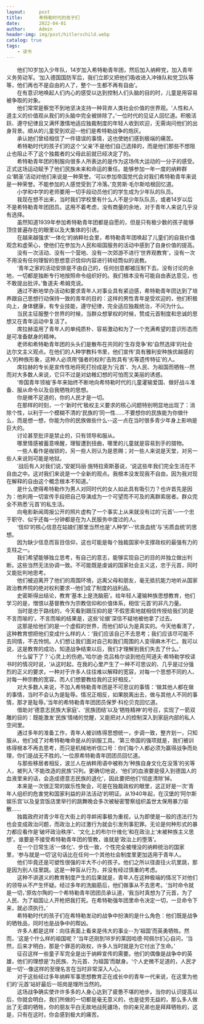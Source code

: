 ```yaml
---
layout:     post
title:      希特勒时代的孩子们
date:       2022-04-01
author:     Admin
header-img: img/post/hitlerschild.webp
catalog: true
tags:
    - 读书
---
```

&emsp;&emsp;他们10岁加入少年队，14岁加入希特勒青年团，然后加入纳粹党，加入青年义务劳动军。‘加入德国国防军后，我们立即又把他们吸收进入冲锋队和党卫队等等，他们再也不是自由的人了，整个一生都不再有自由’。
<br>
&emsp;&emsp;在有意识地唤起人们内心的感受以达到控制人们头脑的目的时，儿童是用容易被争取的对象。
<br>
&emsp;&emsp;他们常常是察觉不到地坚决支持一种背弃人类社会价值的世界观。‘人性和人道主义的价值观从我们的头脑中完全被排除了。’一位时代的见证人回忆道。积极活跃、遵守纪律且又满怀激情地适应独裁制度的年轻人收到欢迎，无需询问他们的出身背景。顺从的儿童受到欢迎--他们是希特勒战争的炮灰。
<br>
&emsp;&emsp;承认她们曾经相信了一件错误的事情，这也使她们感到极端的痛苦。
<br>
&emsp;&emsp;希特勒时代的孩子们的这个‘父亲’不是他们自己选择的，而是他们那些不想阻止也阻止不了这个独裁者的父母此前就已经决定了的。
<br>
&emsp;&emsp;希特勒青年团的制服向很多人所表达的是作为这场伟大运动的一分子的感受。正式这场运动赋予了他们民族未来和命运的重任。能够参加一年一度的纳粹群众‘朝圣’活动对他们来说是一种荣誉。‘可以参加帝国党代会对我们希特勒青年来说是一种荣誉。不能参加的人感觉受到了冷落。’克劳斯·毛尔斯哈根回忆道。
<br>
&emsp;&emsp;小学和中学的老师要用一切手段动员他们的学生成为少年队的队员。
<br>
&emsp;&emsp;我现在想不出来，当时我们学校里有什么人不是少年队队员，或者14岁以后不是希特勒青年团团员。这用不着考虑，没有商量的余地，对于青年人来说几乎没有选择。
<br>
&emsp;&emsp;虽然知道1939年参加希特勒青年团都是自愿的，但是只有极少数的孩子能够顶住普遍存在的眼里以及大集体的引诱。
<br>
&emsp;&emsp;在越来越强求‘一体化’的纳粹社会里，希特勒青年团唤起了儿童们的自我价值观念和虚荣心，使他们在参加为人民和祖国服务的活动中感到了自身价值的提高。
<br>
&emsp;&emsp;没有一次活动、没有一个营地、没有一次郊游不进行‘世界观教育’，没有一次不用没有任何理智的思想意识信仰内容进行转经筒似的说教。
<br>
&emsp;&emsp;‘青年之家的活动安排是不由自己的，任何创意都被压制下去。没有讨论的余地，一切都是独断专行地按照命令组织好的。我们根本没有可能自由表达意见，也不敢提出批评。’鲁道夫·希姆克说。
<br>
&emsp;&emsp;通过不断地举办活动和要求青年人对事业具有紧迫感，希特勒青年团达到了培养跟自己思想行动保持一致的青年的目的：这样的男性青年是受欢迎的，他们积极向上，身体健康，有专业技能，遵守纪律，完全适应独裁统治，不问为什么。
<br>
&emsp;&emsp;当民主征服整个世界的时候，当群众想掌权的时候，赞成元首制度和忠诚的思想又在青年运动中复活了。
<br>
&emsp;&emsp;席拉赫滥用了青年人的单纯质朴、容易激动和为了一个充满希望的意识形态而是可准备献身的精神。
<br>
&emsp;&emsp;老师和希特勒青年团的头头们是散布在共同的‘生存竞争’和‘自然选择’的社会达尔文主义观点。在他们的人种学教科书里，他们宣传‘具有雅利安种族优越感的人’的种族形象，这种人必须用‘强者的权利’击败具有‘劣等遗传特征’的人。
<br>
&emsp;&emsp;席拉赫的专长是宣传性地将死打扮成是为‘元首’、为人民、为祖国而牺牲--然而对大多数人来说，它只不过是对幼稚幻想的可怕而又美丽的诱惑。
<br>
&emsp;&emsp;‘帝国青年领袖’多年来始终不断地向希特勒时代的儿童灌输爱国、做好战斗准备、服从命令以及自我牺牲的思想。
<br>
&emsp;&emsp;你是微不足道的，你的人民才是一切。
<br>
&emsp;&emsp;在那样的时刻，一个‘新时代’极权主义要求的核心问题特别明显地出现了：消除个性，以利于一个模糊不清的‘民族的’同一性……不要想你的民族能为你做什么，而是想一想，你能为你的民族做些什么--这一点在当时很多青少年身上影响是巨大的。
<br>
&emsp;&emsp;讨论甚至批评是禁止的，只有领导和服从。
<br>
&emsp;&emsp;哪里情感被蓄意唤醒，理智遭到扭曲，哪里的儿童就是容易到手的猎物。
<br>
&emsp;&emsp;一些人看作是枷锁的，另一些人则认为是恩赐；对一些人来说是天堂，对另一些人来说则可能是地狱。
<br>
&emsp;&emsp;‘战后有人对我们说，’安妮玛丽·施特拉索斯基说，‘说这些年我们完全生活在不自由之中。这对我们来说是一个全新的观点。我根本没发现我不自由，因为我对现在解释的自由这个概念根本不知道。’
<br>
&emsp;&emsp;是什么使得希特勒作为男人对同时代的女人如此具有吸引力？也许首先是因为：他利用一切宣传手段把自己导演成为一个可望而不可及的离群索居者。群众完全不熟悉‘元首’的私生活。
<br>
&emsp;&emsp;向电影新闻周报公开的照片虚构了一个事实上从来就没有过的‘元首’--一个忠于职守、似乎还每一分钟都是在为人民服务中度过的人。
<br>
&emsp;&emsp;‘信仰’的核心信息在姑娘们那里当然也是‘人种学’--‘优良血统’与‘劣质血统’的思想。
<br>
&emsp;&emsp;因为缺少信息而盲目信仰，这也可能是每个独裁国家中支撑政权的最强有力的支柱之一。
<br>
&emsp;&emsp;我们希望能够独立思考，有自己的意志，能够实现自己的目的并独立做出判断。这些当然无法协调一致。不可能既是虔诚的国家社会主义这，忠于元首，同时又能批判地思考。
<br>
&emsp;&emsp;他们被迫离开了他们的周围环境，远离父母和朋友，毫无抵抗能力地听从国家政治教养院的绝对权利要求--他们成了制度的战利品。
<br>
&emsp;&emsp;史密斯得出结论，教育‘基本上是洗脑筋’。给年轻人灌输种族思想教育，他们学习的是，憎恨以基督教作为宗教信仰和价值体系，相信‘元首’的非凡力量。
<br>
&emsp;&emsp;当时是忠于路线的，今天看到跟压抑的是‘不假思索地就相信传授给我们的是不言而喻的’。不言而喻的结果是，这些‘论据’深信不疑地被他拿了过去。
<br>
&emsp;&emsp;这那是给他们的是一个虚假的世界，而他们却认为是真实的。今天他看清了，这种教育想把他们变成什么样的人：‘我们应该自己不去思考；我们应该尽可能不去同情，不去怜悯。人们想让我们面对自己和我们周围的人变得麻木不仁。我可以说，这是教育的成功，知道战争结束以后，我们才理解到我们失去了什么。’
<br>
&emsp;&emsp;什么留下了？‘心灵上的伤疤。’哈尔迪·克吕格尔谈到他在阿道夫·希特勒学校读书时的情况时说，‘从这时起，在我的心里产生了一种不可思议的、几乎是过分强烈的正义的要求，一种对于许多人往往难以解释的宽容，对每一个思想不同的人、对每一种宗教的宽容。而人们想要教给我的正好相反。’
<br>
&emsp;&emsp;对大多数人来说，不加入希特勒青年团是不可思议的事情：‘做其他人都在做的事情，当时不会认为是耻辱。情况正相反，如果脱离出去，做与其他人不同的事情，那才是耻辱。’当年的希特勒青年团团员保罗·科伦贝克回忆道。
<br>
&emsp;&emsp;借助对‘德意志民族大家庭’、‘民族团结’以及‘牺牲精神’的号召，实现了一箭双雕的目的：既能激发‘民族’情绪的觉醒，又能把对人的控制深入到家庭内部的私人空间里。
<br>
&emsp;&emsp;通过多年的准备工作，青年人被训练得思想统一，步调一致，整齐划一，只知服从，他们成了对希特勒唯命是从的驯服工具。‘第三帝国的强项就是，我们被训练得根本不再去思考，而只是机械地听信口号：你们每个人都必须为赢得战争而处理，你们是战无不胜的。’一位原希特勒青年团团员回忆道。
<br>
&emsp;&emsp;与那些移居者相反，波兰人在纳粹用语中被称为‘种族自身文化在没落’的劣等人，被列入‘不能改造的民族’只列。更确切地说，‘他们的血液要是侵入到德国人的血液里来的话，会造成德意志民族的退化’，因此要把他们‘彻底清除’掉。
<br>
&emsp;&emsp;本来是一次很正常的娱乐性聚会，可是在独裁政权的眼里，这正好是一次‘青年人组织的危害党和国家利益的非法活动’的明证。从1940年起，在汉堡的‘阿尔斯娱乐宫’以及皇宫饭店里举行的跳舞晚会多次被秘密警察组织盖世太保用暴力驱散……
<br>
&emsp;&emsp;独裁政府对青少年在大街上的寻衅闹事极为重视，认为即使是一般的违法行为也会变成政治问题，而政治上的过激行为就会引发刑事犯罪。无论是何种形式的暴力都应看作是‘破坏政治秩序’、‘文化上的布尔什维化’和在政治上‘未被种族主义思想’。谁要是不接受希特勒青年团的管教，谁就是‘政治上的堕落’。
<br>
&emsp;&emsp;在一个日常生活‘一体化’、步伐一致，个性完全被埋没的纳粹统治的国家里，‘参与就是一切’这句话比在任何一个其他社会制度里更加适用于青年人。
<br>
&emsp;&emsp;他们毕竟还是可塑性很强的半大不小的孩子。他们之所以径直往火坑里跳，那是因为别人往里跳。这是一种盲从行为，并没有经过慎重的考虑。
<br>
&emsp;&emsp;这种不讲道义的教育制度产生的后果就是，青年人在这种极端的情况下对他们的领导从不产生怀疑。经过多年的洗脑筋后，他们做事从不去思考。‘当时命令就是一切，’原佐尔陶的一个希特勒青年团团员承认道，‘我当时真想为了元首，为了人民、为了祖国让人开枪把我打死。在希特勒强年团里命令决定一切，一旦命令下来，就必须执行。’
<br>
&emsp;&emsp;希特勒时代的孩子们在希特勒发动的战争中扮演的是什么角色：他们既是战争的牺牲品，同时也是战争中的帮凶。
<br>
&emsp;&emsp;许多人都是这样：向往表面上看来是伟大的事业--为‘祖国’而英勇牺牲。然而，‘这是个什么样的祖国呢？’当年还刚到18岁的莱因哈德·阿佩尔扪心自问，‘当然，后来才明白，那是个罪恶的政权，许多人当时就是为它付出了生命。’
<br>
&emsp;&emsp;征召这样一些童子军完全是出于纳粹宣传的需要。他们的偶像是战争中的英雄，他们的理想是‘为民族、为元首、为祖国’而献身。‘个人史微不足道的，人民才是一切’--像这样的至理名言在当时非常深入人心。
<br>
&emsp;&emsp;对于这些经过多年纳粹军事思想教育正在成长中的青年一代来说，在这里为他们的‘元首’站好最后一班岗是理所当然的。
<br>
&emsp;&emsp;这场战争确实使许许多多的人身心达到了疲惫不堪的地步。当你的认识提高以后，你就会明白，我们所做的一切都是毫无意义的，也是徒劳无益的，那么多人做出了无谓的牺牲，你的朋友平白无故地战死疆场，你的亲兄弟也是拜拜牺牲的，这是，只有在这时，你会感到极大的痛苦。